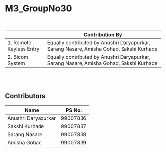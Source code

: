 # M3_GroupNo30
<br/>

| | Contribution By | 
| ----- | ----- | 
| 1. Remote Keyless Entry  | Equally contributed by Anushri Daryapurkar, Sarang Nasare, Amisha Gohad, Sakshi Kurhade |
| 2. Bicom System | Equally contributed by Anushri Daryapurkar, Sarang Nasare, Amisha Gohad, Sakshi Kurhade |
<br/>
<br/>


## Contributors
| Name | PS No. | 
| ----- | ----- | 
| Anushri Daryapurkar| 99007836 |
| Sakshi Kurhade | 99007837 |
| Sarang Nasare | 99007838 |
| Amisha Gohad | 99007839 |

